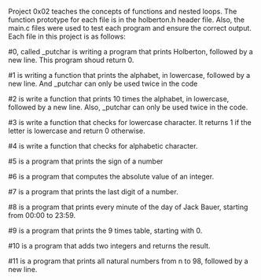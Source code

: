 Project 0x02 teaches the concepts of functions and nested loops. The function prototype for each file is in the holberton.h header file. Also, the main.c files were used to test each program and ensure the correct output. Each file in this project is as follows:

#0, called _putchar is writing a program that prints Holberton, followed by a new line. This program shoud return 0.

#1 is writing a function that prints the alphabet, in lowercase, followed by a new line. And _putchar can only be used twice in the code

#2 is write a function that prints 10 times the alphabet, in lowercase, followed by a new line. Also, _putchar can only be used twice in the code.

#3 is write a function that checks for lowercase character. It returns 1 if the letter is lowercase and return 0 otherwise.

#4 is write a function that checks for alphabetic character.

#5 is a program that prints the sign of a number

#6 is a program that computes the absolute value of an integer.

#7 is a program that prints the last digit of a number.

#8 is a program that prints every minute of the day of Jack Bauer, starting from 00:00 to 23:59.

#9 is a program that prints the 9 times table, starting with 0.

#10 is a program that adds two integers and returns the result.

#11 is a program that prints all natural numbers from n to 98, followed by a new line.

